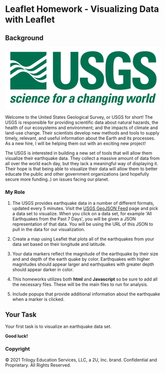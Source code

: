 # Leaflet Homework - Visualizing Data with Leaflet

## Background

![1-Logo](Images/1-Logo.png)

Welcome to the United States Geological Survey, or USGS for short! The USGS is responsible for providing scientific data about natural hazards, the health of our ecosystems and environment; and the impacts of climate and land-use change. Their scientists develop new methods and tools to supply timely, relevant, and useful information about the Earth and its processes. As a new hire, I will be helping them out with an exciting new project!

The USGS is interested in building a new set of tools that will allow them visualize their earthquake data. They collect a massive amount of data from all over the world each day, but they lack a meaningful way of displaying it. Their hope is that being able to visualize their data will allow them to better educate the public and other government organizations (and hopefully secure more funding..) on issues facing our planet.

### My Role

1. The USGS provides earthquake data in a number of different formats, updated every 5 minutes. Visit the [USGS GeoJSON Feed](http://earthquake.usgs.gov/earthquakes/feed/v1.0/geojson.php) page and pick a data set to visualize. When you click on a data set, for example 'All Earthquakes from the Past 7 Days', you will be given a JSON representation of that data. You will be using the URL of this JSON to pull in the data for our visualization.

2. Create a map using Leaflet that plots all of the earthquakes from your data set based on their longitude and latitude.

3. Your data markers reflect the magnitude of the earthquake by their size and and depth of the earth quake by color. Earthquakes with higher magnitudes should appear larger and earthquakes with greater depth should appear darker in color.

4. This homeworks utilizes both **html** and **Javascript** so be sure to add all the necessary files. These will be the main files to run for analysis.

5. Include popups that provide additional information about the earthquake when a marker is clicked.

## Your Task

Your first task is to visualize an earthquake data set.




**Good luck!**

### Copyright

© 2021 Trilogy Education Services, LLC, a 2U, Inc. brand. Confidential and Proprietary. All Rights Reserved.

